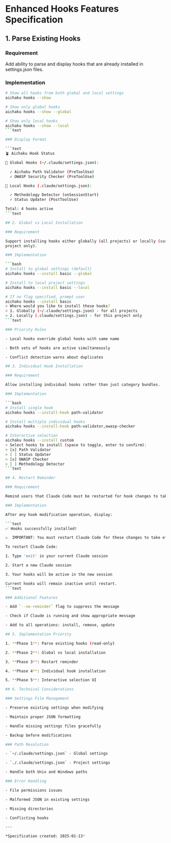 # Enhanced Hooks Features Specification

## 1. Parse Existing Hooks

### Requirement

Add ability to parse and display hooks that are already installed in
settings.json files.

### Implementation

````bash
# Show all hooks from both global and local settings
aichaku hooks --show

# Show only global hooks
aichaku hooks --show --global

# Show only local hooks
aichaku hooks --show --local
```text

### Display Format

```text
🪴 Aichaku Hook Status

📍 Global Hooks (~/.claude/settings.json):

  ✓ Aichaku Path Validator (PreToolUse)
  ✓ OWASP Security Checker (PreToolUse)

📍 Local Hooks (.claude/settings.json):

  ✓ Methodology Detector (onSessionStart)
  ✓ Status Updater (PostToolUse)

Total: 4 hooks active
```text

## 2. Global vs Local Installation

### Requirement

Support installing hooks either globally (all projects) or locally (current
project only).

### Implementation

```bash
# Install to global settings (default)
aichaku hooks --install basic --global

# Install to local project settings
aichaku hooks --install basic --local

# If no flag specified, prompt user
aichaku hooks --install basic
> Where would you like to install these hooks?
> 1. Globally (~/.claude/settings.json) - for all projects
> 2. Locally (.claude/settings.json) - for this project only
```text

### Priority Rules

- Local hooks override global hooks with same name

- Both sets of hooks are active simultaneously

- Conflict detection warns about duplicates

## 3. Individual Hook Installation

### Requirement

Allow installing individual hooks rather than just category bundles.

### Implementation

```bash
# Install single hook
aichaku hooks --install-hook path-validator

# Install multiple individual hooks
aichaku hooks --install-hook path-validator,owasp-checker

# Interactive selection
aichaku hooks --install custom
> Select hooks to install (space to toggle, enter to confirm):
> [x] Path Validator
> [ ] Status Updater
> [x] OWASP Checker
> [ ] Methodology Detector
```text

## 4. Restart Reminder

### Requirement

Remind users that Claude Code must be restarted for hook changes to take effect.

### Implementation

After any hook modification operation, display:

```text
✅ Hooks successfully installed!

⚠️  IMPORTANT: You must restart Claude Code for these changes to take effect.

To restart Claude Code:

1. Type 'exit' in your current Claude session

2. Start a new Claude session

3. Your hooks will be active in the new session

Current hooks will remain inactive until restart.
```text

### Additional Features

- Add `--no-reminder` flag to suppress the message

- Check if Claude is running and show appropriate message

- Add to all operations: install, remove, update

## 5. Implementation Priority

1. **Phase 1**: Parse existing hooks (read-only)

2. **Phase 2**: Global vs local installation

3. **Phase 3**: Restart reminder

4. **Phase 4**: Individual hook installation

5. **Phase 5**: Interactive selection UI

## 6. Technical Considerations

### Settings File Management

- Preserve existing settings when modifying

- Maintain proper JSON formatting

- Handle missing settings files gracefully

- Backup before modifications

### Path Resolution

- `~/.claude/settings.json` - Global settings

- `./.claude/settings.json` - Project settings

- Handle both Unix and Windows paths

### Error Handling

- File permissions issues

- Malformed JSON in existing settings

- Missing directories

- Conflicting hooks

---

*Specification created: 2025-01-13*
````
